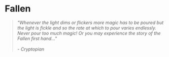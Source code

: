 # Fallen

> _"Whenever the light dims or flickers more magic has to be poured but the light is fickle and so the rate at which to pour varies endlessly. Never pour too much magic! Or you may experience the story of the Fallen first hand…"_\
> \
> _- Cryptopian_
